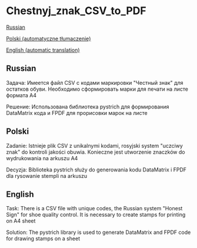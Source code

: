 # Chestnyj_znak_CSV_to_PDF
<p><a href="#anchor1">Russian</a></p>
<p><a href="#anchor2">Polski (automatyczne tłumaczenie)</a></p>
<p><a href="#anchor3">English (automatic translation)</a></p>


<p id="anchor1"></p>
<h2>Russian</h2>
<p>
Задача:
Имеется файл CSV c кодами маркировки "Честный знак" для остатков обуви.
Необходимо сформировать марки для печати на листе формата А4

Решение:
Использована библиотека pystrich для формирования DataMatrix кода и FPDF для
прорисовки марок на листе
</p>

<p id="anchor2"></p>
<h2>Polski</h2>
<p>
Zadanie:
Istnieje plik CSV z unikalnymi kodami, rosyjski system "uczciwy znak" do kontroli jakości obuwia.
Konieczne jest utworzenie znaczków do wydrukowania na arkuszu A4

Decyzja:
Biblioteka pystrich służy do generowania kodu DataMatrix i FPDF dla
rysowanie stempli na arkuszu
</p>

<p id="anchor3"></p>
<h2>English</h2>
<p>
Task:
There is a CSV file with unique codes, the Russian system "Honest Sign" for shoe quality control.
It is necessary to create stamps for printing on A4 sheet

Solution:
The pystrich library is used to generate DataMatrix and FPDF code for
drawing stamps on a sheet
</p>
